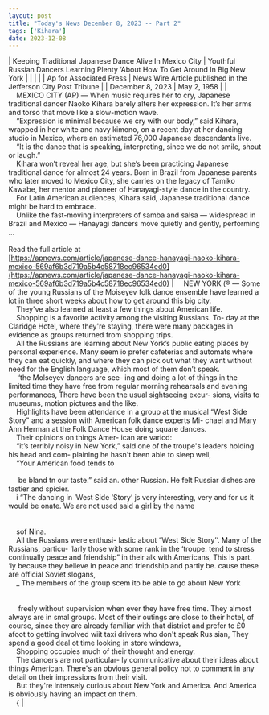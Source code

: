 ```yaml
---
layout: post
title: "Today's News December 8, 2023 -- Part 2"
tags: ['Kihara']
date: 2023-12-08
---
```


| Keeping Traditional Japanese Dance Alive In Mexico City | Youthful Russian Dancers Learning Plenty ‘About How To Get Around In Big New York  |
|  |  |
| Ap for Associated Press | News Wire Article published in the Jefferson City Post Tribune |
| December 8, 2023 | May 2, 1958 |
| &nbsp;&nbsp;&nbsp;&nbsp;MEXICO CITY (AP) — When music requires her to cry, Japanese traditional dancer Naoko Kihara barely alters her expression. It’s her arms and torso that move like a slow-motion wave.<br>&nbsp;&nbsp;&nbsp;&nbsp;“Expression is minimal because we cry with our body,” said Kihara, wrapped in her white and navy kimono, on a recent day at her dancing studio in Mexico, where an estimated 76,000 Japanese descendants live.<br>&nbsp;&nbsp;&nbsp;&nbsp;“It is the dance that is speaking, interpreting, since we do not smile, shout or laugh.”<br>&nbsp;&nbsp;&nbsp;&nbsp;Kihara won’t reveal her age, but she’s been practicing Japanese traditional dance for almost 24 years. Born in Brazil from Japanese parents who later moved to Mexico City, she carries on the legacy of Tamiko Kawabe, her mentor and pioneer of Hanayagi-style dance in the country.<br>&nbsp;&nbsp;&nbsp;&nbsp;For Latin American audiences, Kihara said, Japanese traditional dance might be hard to embrace.<br>&nbsp;&nbsp;&nbsp;&nbsp;Unlike the fast-moving interpreters of samba and salsa — widespread in Brazil and Mexico — Hanayagi dancers move quietly and gently, performing ...<br><br>Read the full article at<br>[https://apnews.com/article/japanese-dance-hanayagi-naoko-kihara-mexico-569af6b3d719a5b4c58718ec96534ed0](https://apnews.com/article/japanese-dance-hanayagi-naoko-kihara-mexico-569af6b3d719a5b4c58718ec96534ed0) | &nbsp;&nbsp;&nbsp;&nbsp;NEW YORK (® — Some of the young Russians of the Moiseyev folk dance ensemble have learned a lot in three short weeks about how to get around this big city.<br>&nbsp;&nbsp;&nbsp;&nbsp;They've also learned at least a few things about American life.<br>&nbsp;&nbsp;&nbsp;&nbsp;Shopping is a favorite activity among the visiting Russians. To- day at the Claridge Hotel, where they're staying, there were many packages in evidence as groups returned from shopping trips.<br>&nbsp;&nbsp;&nbsp;&nbsp;All the Russians are learning about New York’s public eating places by personal experience. Many seem io prefer cafeterias and automats where they can eat quickly, and where they can pick out what they want without need for the English language, which most of them don’t speak.<br>&nbsp;&nbsp;&nbsp;&nbsp; ‘the Molseyev dancers are see- ing and doing a lot of things in the limited time they have free from regular morning rehearsals and evening performances, There have been the usual sightseeing excur- sions, visits to museums, motion pictures and the like.<br>&nbsp;&nbsp;&nbsp;&nbsp;Highlights have been attendance in a group at the musical “West Side Story" and a session with American folk dance experts Mi- chael and Mary Ann Herman at the Folk Dance House doing square dances.<br>&nbsp;&nbsp;&nbsp;&nbsp;Their opinions on things Amer- ican are varicd:<br>&nbsp;&nbsp;&nbsp;&nbsp;“it’s terribly noisy in New York,” sald one of the troupe's leaders holding his head and com- plaining he hasn't been able to sleep well,<br>&nbsp;&nbsp;&nbsp;&nbsp;“Your American food tends to<br>&nbsp;&nbsp;&nbsp;&nbsp; <br>&nbsp;&nbsp;&nbsp;&nbsp; be bland tn our taste.” said an. other Russian. He felt Russiar dishes are tastier and spicier.<br>&nbsp;&nbsp;&nbsp;&nbsp;i “The dancing in ‘West Side ‘Story’ js very interesting, very and for us it would be onate. We are not used said a girl by the name<br>&nbsp;&nbsp;&nbsp;&nbsp; <br>&nbsp;&nbsp;&nbsp;&nbsp;      <br>&nbsp;&nbsp;&nbsp;&nbsp;sof Nina.<br>&nbsp;&nbsp;&nbsp;&nbsp;All the Russians were enthusi- lastic about “West Side Story’’. Many of the Russians, particu- ‘larly those with some rank in the ‘troupe. tend to stress continually peace and friendship” in their alk with Americans, This is part. ‘ly because they believe in peace and friendship and partly be. cause these are official Soviet slogans,<br>&nbsp;&nbsp;&nbsp;&nbsp;_ The members of the group scem ito be able to go about New York<br>&nbsp;&nbsp;&nbsp;&nbsp; <br>&nbsp;&nbsp;&nbsp;&nbsp;  <br>&nbsp;&nbsp;&nbsp;&nbsp; freely without supervision when ever they have free time. They almost always are in smal groups. Most of their outings are close to their hotel, of course, since they are already familiar with that district and prefer tc £0 afoot to getting involved wiit taxi drivers who don't speak Rus sian, They spend a good deal ot time looking in store windows,<br>&nbsp;&nbsp;&nbsp;&nbsp;Shopping occupies much of their thought and energy.<br>&nbsp;&nbsp;&nbsp;&nbsp;The dancers are not particular- ly communicative about their ideas about things American. There's an obvious general policy not to comment in any detail on their impressions from their visit.<br>&nbsp;&nbsp;&nbsp;&nbsp;But they're intensely curious about New York and America. And America is obviously having an impact on them.<br>&nbsp;&nbsp;&nbsp;&nbsp;{  |